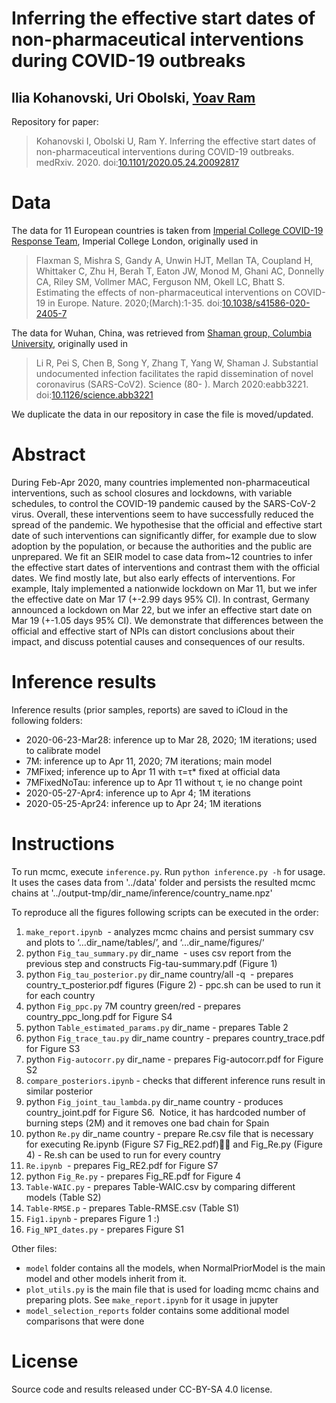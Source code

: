 # Inferring the effective start dates of non-pharmaceutical interventions during COVID-19 outbreaks
## Ilia Kohanovski, Uri Obolski, [Yoav Ram](http://www.yoavram.com)

Repository for paper:

> Kohanovski I, Obolski U, Ram Y. Inferring the effective start dates of non-pharmaceutical interventions during COVID-19 outbreaks. medRxiv. 2020. doi:[10.1101/2020.05.24.20092817](http://doi.org/10.1101/2020.05.24.20092817)

# Data

The data for 11 European countries is taken from [Imperial College COVID-19 Response Team](https://github.com/ImperialCollegeLondon/covid19model), Imperial College London, originally used in
> Flaxman S, Mishra S, Gandy A, Unwin HJT, Mellan TA, Coupland H, Whittaker C, Zhu H, Berah T, Eaton JW, Monod M, Ghani AC, Donnelly CA, Riley SM, Vollmer MAC, Ferguson NM, Okell LC, Bhatt S. Estimating the effects of non-pharmaceutical interventions on COVID-19 in Europe. Nature. 2020;(March):1-35. doi:[10.1038/s41586-020-2405-7](http://doi.org/10.1038/s41586-020-2405-7)

The data for Wuhan, China, was retrieved from [Shaman group, Columbia University](https://github.com/SenPei-CU/COVID-19), originally used in
> Li R, Pei S, Chen B, Song Y, Zhang T, Yang W, Shaman J. Substantial undocumented infection facilitates the rapid dissemination of novel coronavirus (SARS-CoV2). Science (80- ). March 2020:eabb3221. doi:[10.1126/science.abb3221](https://science.sciencemag.org/content/368/6490/489)

We duplicate the data in our repository in case the file is moved/updated.

# Abstract

During Feb-Apr 2020, many countries implemented non-pharmaceutical interventions, such as school closures and lockdowns, with variable schedules, to control the COVID-19 pandemic caused by the SARS-CoV-2 virus.
Overall, these interventions seem to have successfully reduced the spread of the pandemic.
We hypothesise that the official and effective start date of such interventions can significantly differ, for example due to slow adoption by the population, or because the authorities and the public are unprepared.
We fit an SEIR model to case data from~12 countries to infer the effective start dates of interventions and contrast them with the official dates.
We find mostly late, but also early effects of interventions. For example, Italy implemented a nationwide lockdown on Mar 11, but we infer the effective date on Mar 17 (+-2.99 days 95% CI). In contrast, Germany announced a lockdown on Mar 22, but we infer an effective start date on Mar 19 (+-1.05 days 95% CI).
We demonstrate that differences between the official and effective start of NPIs can distort conclusions about their impact, and discuss potential causes and consequences of our results.

# Inference results

Inference results (prior samples, reports) are saved to iCloud in the following folders:
- 2020-06-23-Mar28: inference up to Mar 28, 2020; 1M iterations; used to calibrate model
- 7M: inference up to Apr 11, 2020; 7M iterations; main model
- 7MFixed; inference up to Apr 11 with τ=τ* fixed at official data
- 7MFixedNoTau: inference up to Apr 11 without τ, ie no change point
- 2020-05-27-Apr4: inference up to Apr 4; 1M iterations
- 2020-05-25-Apr24: inference up to Apr 24; 1M iterations

# Instructions

To run mcmc, execute `inference.py`. Run `python inference.py -h` for usage.
It uses the cases data from '../data' folder and persists the resulted mcmc chains at '../output-tmp/dir_name/inference/country_name.npz'

To reproduce all the figures following scripts can be executed in the order:
1. `make_report.ipynb`  - analyzes mcmc chains and persist summary csv and plots to ‘…dir_name/tables/’, and ‘…dir_name/figures/‘
2. python `Fig_tau_summary.py` dir_name  - uses csv report from the previous step and constructs Fig-tau-summary.pdf (Figure 1)
3. python `Fig_tau_posterior.py` dir_name country/all -q  - prepares country_τ_posterior.pdf figures (Figure 2) - ppc.sh can be used to run it for each country
4. python `Fig_ppc.py` 7M country green/red - prepares country_ppc_long.pdf for Figure S4
5. python `Table_estimated_params.py` dir_name - prepares Table 2
6. python `Fig_trace_tau.py` dir_name country - prepares country_trace.pdf for Figure S3
7. python `Fig-autocorr.py` dir_name - prepares Fig-autocorr.pdf for Figure S2
8. `compare_posteriors.ipynb` - checks that different inference runs result in similar posterior
9. python `Fig_joint_tau_lambda.py` dir_name country - produces country_joint.pdf for Figure S6.  Notice, it has hardcoded number of burning steps (2M) and it removes one bad chain for Spain
10. python `Re.py` dir_name country - prepare Re.csv file that is necessary for executing Re.ipynb (Figure S7 Fig_RE2.pdf) and Fig_Re.py (Figure 4) - Re.sh can be used to run for every country
11. `Re.ipynb`  - prepares Fig_RE2.pdf for Figure S7
12. python `Fig_Re.py` - prepares Fig_RE.pdf for Figure 4
13. `Table-WAIC.py` - prepares Table-WAIC.csv by comparing different models (Table S2)
14. `Table-RMSE.p` - prepares Table-RMSE.csv (Table S1)
15. `Fig1.ipynb` - prepares Figure 1 :)
16. `Fig_NPI_dates.py` - prepares Figure S1

Other files:
- `model` folder contains all the models, when NormalPriorModel is the main model and other models inherit from it.
- `plot_utils.py` is the main file that is used for loading mcmc chains and preparing plots. See `make_report.ipynb` for it usage in jupyter
- `model_selection_reports` folder contains some additional model comparisons that were done

# License

Source code and results released under CC-BY-SA 4.0 license.
